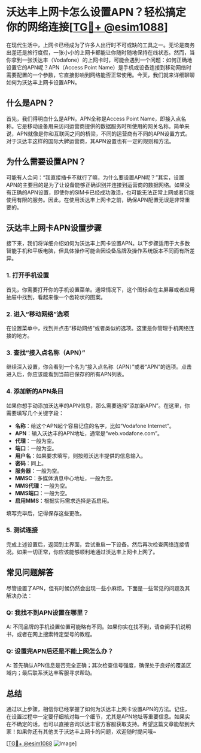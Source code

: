 # 沃达丰上网卡怎么设置APN？轻松搞定你的网络连接[[TG💪+ @esim1088](https://t.me/s/esim1088)]

在现代生活中，上网卡已经成为了许多人出行时不可或缺的工具之一。无论是商务出差还是旅行度假，一张小小的上网卡都能让你随时随地保持在线状态。然而，当你拿到一张沃达丰（Vodafone）的上网卡时，可能会遇到一个问题：如何正确地设置它的APN呢？APN（Access Point Name）是手机或设备连接到移动网络时需要配置的一个参数，它直接影响到网络能否正常使用。今天，我们就来详细聊聊如何为沃达丰上网卡设置APN。

## 什么是APN？

首先，我们得明白什么是APN。APN全称是Access Point Name，即接入点名称。它是移动设备用来访问运营商提供的数据服务时所使用的网关名称。简单来说，APN就像是你和互联网之间的桥梁，不同的运营商有不同的APN设置方式。对于沃达丰这样的国际大牌运营商，其APN设置也有一定的规则和方法。

## 为什么需要设置APN？

可能有人会问：“我直接插卡不就行了嘛，为什么要设置APN呢？”其实，设置APN的主要目的是为了让设备能够正确识别并连接到运营商的数据网络。如果没有正确的APN设置，即使你的SIM卡已经成功激活，也可能无法正常上网或者只能使用有限的服务。因此，在使用沃达丰上网卡之前，确保APN配置无误是非常重要的。

## 沃达丰上网卡APN设置步骤

接下来，我们将详细介绍如何为沃达丰上网卡设置APN。以下步骤适用于大多数智能手机和平板电脑，但具体操作可能会因设备品牌及操作系统版本不同而有所差异。

### 1. 打开手机设置

首先，你需要打开你的手机设置菜单。通常情况下，这个图标会在主屏幕或者应用抽屉中找到，看起来像一个齿轮状的图案。

### 2. 进入“移动网络”选项

在设置菜单中，找到并点击“移动网络”或者类似的选项。这里是你管理手机网络连接的地方。

### 3. 查找“接入点名称（APN）”

继续深入设置，你会看到一个名为“接入点名称（APN）”或者“APN”的选项。点击进入后，你应该能看到当前已保存的所有APN列表。

### 4. 添加新的APN条目

如果你想手动添加沃达丰的APN信息，那么需要选择“添加新APN”。在这里，你需要填写几个关键字段：

- **名称**：给这个APN起个容易记住的名字，比如“Vodafone Internet”。
- **APN**：输入沃达丰的APN地址，通常是“web.vodafone.com”。
- **代理**：一般为空。
- **端口**：一般为空。
- **用户名**：如果要求填写，则按照沃达丰提供的信息输入。
- **密码**：同上。
- **服务器**：一般为空。
- **MMSC**：多媒体消息中心地址，一般为空。
- **MMS代理**：一般为空。
- **MMS端口**：一般为空。
- **启用MMS**：根据实际需求选择是否启用。

填写完毕后，记得保存这些更改。

### 5. 测试连接

完成上述设置后，返回到主界面，尝试重启一下设备。然后再次检查网络连接情况。如果一切正常，你应该能够顺利地通过沃达丰上网卡上网了。

## 常见问题解答

尽管设置了APN，但有时候仍然会出现一些小麻烦。下面是一些常见的问题及其解决办法：

### Q: 我找不到APN设置在哪里？
A: 不同品牌的手机设置位置可能略有不同。如果你实在找不到，请查阅手机说明书，或者在网上搜索特定型号的教程。

### Q: 设置完APN后还是不能上网怎么办？
A: 首先确认APN信息是否完全正确；其次检查信号强度，确保处于良好的覆盖区域内；最后联系沃达丰客服寻求帮助。

## 总结

通过以上步骤，相信你已经掌握了如何为沃达丰上网卡设置APN的方法。记住，在设置过程中一定要仔细核对每一个细节，尤其是APN地址等重要信息。如果实在不确定的话，也可以直接咨询沃达丰官方客服获取支持。希望这篇文章能帮到大家！如果你还有其他关于沃达丰上网卡的问题，欢迎随时提问哦~

[[TG💪+ @esim1088](https://t.me/s/esim1088) ![Image](https://i.postimg.cc/4NQfJmqS/Snipaste-2025-05-13-00-14-12.png)]